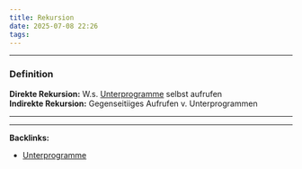 ```yaml
---
title: Rekursion
date: 2025-07-08 22:26
tags: 
---
```


----

### Definition
**Direkte Rekursion:** W.s. [Unterprogramme](unterprogramme) selbst aufrufen\
**Indirekte Rekursion:** Gegenseitiiges Aufrufen v. Unterprogrammen






----

----
**Backlinks:**
- [Unterprogramme](/unterprogramme)
